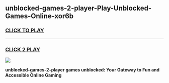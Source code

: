 
## unblocked-games-2-player-Play-Unblocked-Games-Online-xor6b
<h3>
<a href="https://premium76.site?title=unblocked-games-2-player&ref=24A">CLICK TO PLAY</a></h3>
<hr>

<h3>
<a href="https://premium76.site?title=unblocked-games-2-player&ref=24A">CLICK 2 PLAY</a>
  
</h3>

<a href="https://premium76.site?title=unblocked-games-2-player&ref=24A"><img src="https://clearcache.store/games.png"></a>


**unblocked-games-2-player games unblocked: Your Gateway to Fun and Accessible Online Gaming**
